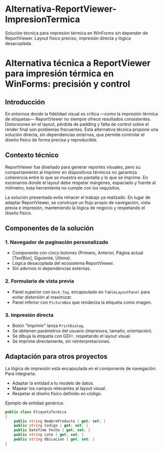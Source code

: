 # Alternativa-ReportViewer-ImpresionTermica
Solución técnica para impresión térmica en WinForms sin depender de ReportViewer. Layout físico preciso, impresión directa y lógica desacoplada.
# Alternativa técnica a ReportViewer para impresión térmica en WinForms: precisión y control

## Introducción

En entornos donde la fidelidad visual es crítica —como la impresión térmica de etiquetas— ReportViewer no siempre ofrece resultados consistentes. Distorsiones en el layout, pérdida de padding y falta de control sobre el render final son problemas frecuentes. Esta alternativa técnica propone una solución directa, sin dependencias externas, que permite controlar el diseño físico de forma precisa y reproducible.

## Contexto técnico

ReportViewer fue diseñado para generar reportes visuales, pero su comportamiento al imprimir en dispositivos térmicos no garantiza coherencia entre lo que se muestra en pantalla y lo que se imprime. En escenarios donde el layout debe respetar márgenes, espaciado y fuente al milímetro, esta herramienta no cumple con los requisitos.

La solución presentada evita rehacer el trabajo ya realizado. En lugar de adaptar ReportViewer, se construye un flujo propio de navegación, vista previa e impresión, manteniendo la lógica de negocio y respetando el diseño físico.

## Componentes de la solución

### 1. Navegador de paginación personalizado
- Componente con cinco botones (Primero, Anterior, Página actual [TextBox], Siguiente, Último).
- Lógica desacoplada del ecosistema ReportViewer.
- Sin adornos ni dependencias externas.

### 2. Formulario de vista previa
- Panel superior con `Dock.Top`, encapsulado en `TableLayoutPanel` para evitar distorsión al maximizar.
- Panel inferior con `PictureBox` que renderiza la etiqueta como imagen.

### 3. Impresión directa
- Botón "Imprimir" lanza `PrintDialog`.
- Se obtienen parámetros del usuario (impresora, tamaño, orientación).
- Se dibuja la etiqueta con GDI+, respetando el layout visual.
- Se imprime directamente, sin reinterpretaciones.

## Adaptación para otros proyectos

La lógica de impresión está encapsulada en el componente de navegación. Para integrarla:

- Adaptar la entidad a tu modelo de datos.
- Mapear los campos relevantes al layout visual.
- Respetar el diseño físico definido en código.

Ejemplo de entidad genérica:

```csharp
public class EtiquetaTermica
{
    public string NombreProducto { get; set; }
    public string Codigo { get; set; }
    public DateTime Fecha { get; set; }
    public string Lote { get; set; }
    public string Ubicacion { get; set; }
}
